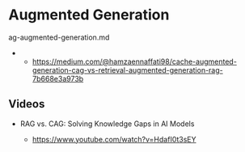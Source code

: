 # Augmented Generation

ag-augmented-generation.md

*   *   https://medium.com/@hamzaennaffati98/cache-augmented-generation-cag-vs-retrieval-augmented-generation-rag-7b668e3a973b


## Videos

*   RAG vs. CAG: Solving Knowledge Gaps in AI Models

    *   https://www.youtube.com/watch?v=HdafI0t3sEY

